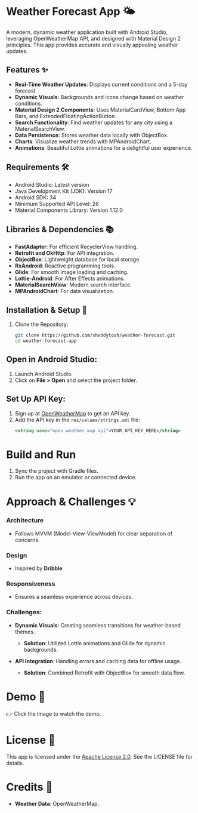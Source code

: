 # Weather Forecast App 🌤️

A modern, dynamic weather application built with Android Studio, leveraging OpenWeatherMap API, and designed with Material Design 2 principles. This app provides accurate and visually appealing weather updates.

## Features ✨
- **Real-Time Weather Updates**: Displays current conditions and a 5-day forecast.
- **Dynamic Visuals**: Backgrounds and icons change based on weather conditions.
- **Material Design 2 Components**: Uses MaterialCardView, Bottom App Bars, and ExtendedFloatingActionButton.
- **Search Functionality**: Find weather updates for any city using a MaterialSearchView.
- **Data Persistence**: Stores weather data locally with ObjectBox.
- **Charts**: Visualize weather trends with MPAndroidChart.
- **Animations**: Beautiful Lottie animations for a delightful user experience.

## Requirements 🛠️
- Android Studio: Latest version
- Java Development Kit (JDK): Version 17
- Android SDK: 34
- Minimum Supported API Level: 26
- Material Components Library: Version 1.12.0

## Libraries & Dependencies 📚
- **FastAdapter**: For efficient RecyclerView handling.
- **Retrofit and OkHttp**: For API integration.
- **ObjectBox**: Lightweight database for local storage.
- **RxAndroid**: Reactive programming tools.
- **Glide**: For smooth image loading and caching.
- **Lottie-Android**: For After Effects animations.
- **MaterialSearchView**: Modern search interface.
- **MPAndroidChart**: For data visualization.

## Installation & Setup 🚀
1. Clone the Repository:
   ```bash
   git clone https://github.com/shaddytosh/weather-forecast.git
   cd weather-forecast-app
## Open in Android Studio:

1. Launch Android Studio.
2. Click on **File > Open** and select the project folder.

## Set Up API Key:

1. Sign up at [OpenWeatherMap](https://openweathermap.org) to get an API key.
2. Add the API key in the `res/values/strings.xml` file:
    ```xml
    <string name="open_weather_map_api">YOUR_API_KEY_HERE</string>

# **Build and Run**

1. Sync the project with Gradle files.
2. Run the app on an emulator or connected device.

# **Approach & Challenges 💡**

### **Architecture**
- Follows MVVM (Model-View-ViewModel) for clear separation of concerns.

### **Design**
- Inspired by **Dribble**

### **Responsiveness**
- Ensures a seamless experience across devices.

### **Challenges:**
- **Dynamic Visuals**: Creating seamless transitions for weather-based themes.
  - **Solution**: Utilized Lottie animations and Glide for dynamic backgrounds.
  
- **API Integration**: Handling errors and caching data for offline usage.
  - **Solution**: Combined Retrofit with ObjectBox for smooth data flow.

# **Demo 📸**
👉 Click the image to watch the demo.

# **License 📜**
This app is licensed under the [Apache License 2.0](LICENSE). See the LICENSE file for details.

# **Credits 🙌**
- **Weather Data**: OpenWeatherMap.
